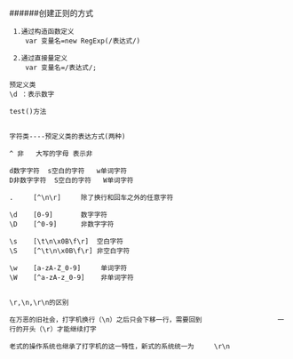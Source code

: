 ######创建正则的方式

     1.通过构造函数定义
        var 变量名=new RegExp(/表达式/)

     2.通过直接量定义
        var 变量名=/表达式/;

    预定义类
    \d ：表示数字

    test()方法


    字符类----预定义类的表达方式(两种)

    ^ 非   大写的字母 表示非

    d数字字符  s空白的字符   w单词字符
    D非数字字符  S空白的字符   W单词字符

    .     [^\n\r]     除了换行和回车之外的任意字符

    \d    [0-9]       数字字符
    \D    [^0-9]      非数字字符 
    
    \s    [\t\n\x0B\f\r]  空白字符
    \S    [^\t\n\x0B\f\r] 非空白字符

    \w    [a-zA-Z_0-9]     单词字符
    \W    [^a-zA-z_0-9]    非单词字符
    

    \r,\n,\r\n的区别

    在万恶的旧社会，打字机换行（\n）之后只会下移一行，需要回到                   一行的开头（\r）才能继续打字

    老式的操作系统也继承了打字机的这一特性，新式的系统统一为     \r\n


